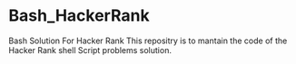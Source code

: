 # Bash_HackerRank
Bash Solution For Hacker Rank 
This repositry is to mantain the code of the Hacker Rank shell Script problems solution. 
